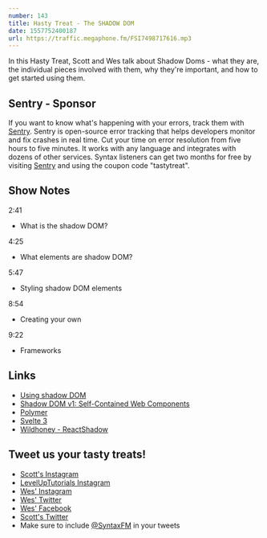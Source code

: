 ```yaml
---
number: 143
title: Hasty Treat - The SHADOW DOM
date: 1557752400187
url: https://traffic.megaphone.fm/FSI7498717616.mp3
---
```


In this Hasty Treat, Scott and Wes talk about Shadow Doms - what they are, the individual pieces involved with them, why they're important, and how to get started using them.

## Sentry - Sponsor

If you want to know what's happening with your errors, track them with [Sentry](https://sentry.io/). Sentry is open-source error tracking that helps developers monitor and fix crashes in real time. Cut your time on error resolution from five hours to five minutes. It works with any language and integrates with dozens of other services. Syntax listeners can get two months for free by visiting [Sentry](https://sentry.io/) and using the coupon code "tastytreat".

## Show Notes

2:41

* What is the shadow DOM?

4:25

* What elements are shadow DOM?
 
5:47

* Styling shadow DOM elements

8:54

* Creating your own

9:22

* Frameworks

## Links
* [Using shadow DOM](https://developer.mozilla.org/en-US/docs/Web/Web_Components/Using_shadow_DOM)
* [Shadow DOM v1: Self-Contained Web Components](https://developers.google.com/web/fundamentals/web-components/shadowdom?hl=en)
* [Polymer](https://www.polymer-project.org/)
* [Svelte 3](https://github.com/sveltejs/svelte/projects/3)
* [Wildhoney - ReactShadow](https://github.com/Wildhoney/ReactShadow)

## Tweet us your tasty treats!
* [Scott's Instagram](https://www.instagram.com/stolinski/)
* [LevelUpTutorials Instagram](https://www.instagram.com/LevelUpTutorials/)
* [Wes' Instagram](https://www.instagram.com/wesbos/)
* [Wes' Twitter](https://twitter.com/wesbos)
* [Wes' Facebook](https://www.facebook.com/wesbos.developer)
* [Scott's Twitter](https://twitter.com/stolinski)
* Make sure to include [@SyntaxFM](https://twitter.com/SyntaxFM) in your tweets